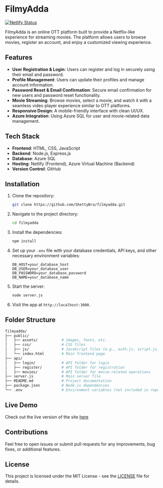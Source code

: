 
# FilmyAdda

[![Netlify Status](https://api.netlify.com/api/v1/badges/6a7f3143-3c76-478d-ba1f-af2802a9c08b/deploy-status)](https://app.netlify.com/sites/filmyadda-939/deploys)

FilmyAdda is an online OTT platform built to provide a Netflix-like experience for streaming movies. The platform allows users to browse movies, register an account, and enjoy a customized viewing experience.

## Features

- **User Registration & Login**: Users can register and log in securely using their email and password.
- **Profile Management**: Users can update their profiles and manage account information.
- **Password Reset & Email Confirmation**: Secure email confirmation for new users and password reset functionality.
- **Movie Streaming**: Browse movies, select a movie, and watch it with a seamless video player experience similar to OTT platforms.
- **Responsive Design**: A mobile-friendly interface with clean UI/UX.
- **Azure Integration**: Using Azure SQL for user and movie-related data management.

## Tech Stack

- **Frontend**: HTML, CSS, JavaScript
- **Backend**: Node.js, Express.js
- **Database**: Azure SQL
- **Hosting**: Netlify (Frontend), Azure Virtual Machine (Backend)
- **Version Control**: GitHub

## Installation

1. Clone the repository:

   ```bash
   git clone https://github.com/ShettyBro/filmyadda.git
   ```

2. Navigate to the project directory:

   ```bash
   cd filmyadda
   ```

3. Install the dependencies:

   ```bash
   npm install
   ```

4. Set up your `.env` file with your database credentials, API keys, and other necessary environment variables:

   ```
   DB_HOST=your_database_host
   DB_USER=your_database_user
   DB_PASSWORD=your_database_password
   DB_NAME=your_database_name
   ```

5. Start the server:

   ```bash
   node server.js
   ```

6. Visit the app at `http://localhost:3000`.

## Folder Structure

```bash
filmyadda/
├── public/
│   ├── assets/           # Images, fonts, etc.
│   ├── css/              # CSS files
│   ├── js/               # JavaScript files (e.g., auth.js, script.js)
│   └── index.html        # Main frontend page
├── api/
│   ├── login/            # API folder for login
│   ├── register/         # API folder for registration
│   ├── movies/           # API folder for movie-related operations
├── server.js             # Main server file
├── README.md             # Project documentation
├── package.json          # Node.js dependencies
└── .env                  # Environment variables (not included in repo)
```

## Live Demo

Check out the live version of the site <a href="https://filmyadda.shettybro.tech/index.html" target="_blank">here</a>


## Contributions

Feel free to open issues or submit pull requests for any improvements, bug fixes, or additional features.

## License

This project is licensed under the MIT License - see the [LICENSE](LICENSE) file for details.
